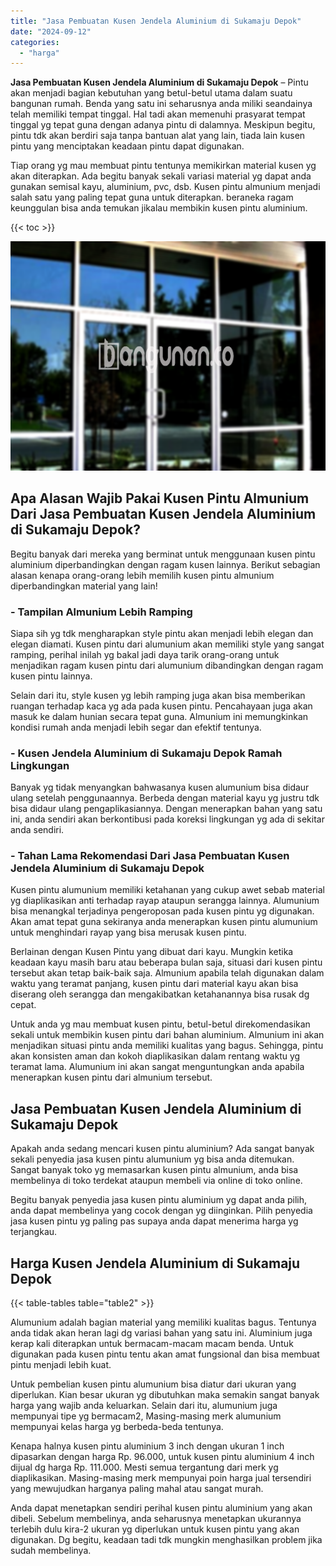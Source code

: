 ```yaml
---
title: "Jasa Pembuatan Kusen Jendela Aluminium di Sukamaju Depok"
date: "2024-09-12"
categories: 
  - "harga"
---
```


**Jasa Pembuatan Kusen Jendela Aluminium di Sukamaju Depok** – Pintu akan menjadi bagian kebutuhan yang betul-betul utama dalam suatu bangunan rumah. Benda yang satu ini seharusnya anda miliki seandainya telah memiliki tempat tinggal. Hal tadi akan memenuhi prasyarat tempat tinggal yg tepat guna dengan adanya pintu di dalamnya. Meskipun begitu, pintu tdk akan berdiri saja tanpa bantuan alat yang lain, tiada lain kusen pintu yang menciptakan keadaan pintu dapat digunakan.

Tiap orang yg mau membuat pintu tentunya memikirkan material kusen yg akan diterapkan. Ada begitu banyak sekali variasi material yg dapat anda gunakan semisal kayu, aluminium, pvc, dsb. Kusen pintu almunium menjadi salah satu yang paling tepat guna untuk diterapkan. beraneka ragam keunggulan bisa anda temukan jikalau membikin kusen pintu aluminium.

{{< toc >}}

![Jasa Pembuatan Kusen Jendela Aluminium di Sukamaju Depok](/images/harga-kusen-jendela-alumunium-15.png)

## Apa Alasan Wajib Pakai Kusen Pintu Almunium Dari Jasa Pembuatan Kusen Jendela Aluminium di Sukamaju Depok?

Begitu banyak dari mereka yang berminat untuk menggunaan kusen pintu aluminium diperbandingkan dengan ragam kusen lainnya. Berikut sebagian alasan kenapa orang-orang lebih memilih kusen pintu almunium diperbandingkan material yang lain!

### \- Tampilan Almunium Lebih Ramping

Siapa sih yg tdk mengharapkan style pintu akan menjadi lebih elegan dan elegan diamati. Kusen pintu dari alumunium akan memiliki style yang sangat ramping, perihal inilah yg bakal jadi daya tarik orang-orang untuk menjadikan ragam kusen pintu dari alumunium dibandingkan dengan ragam kusen pintu lainnya.

Selain dari itu, style kusen yg lebih ramping juga akan bisa memberikan ruangan terhadap kaca yg ada pada kusen pintu. Pencahayaan juga akan masuk ke dalam hunian secara tepat guna. Almunium ini memungkinkan kondisi rumah anda menjadi lebih segar dan efektif tentunya.

### \- Kusen Jendela Aluminium di Sukamaju Depok Ramah Lingkungan

Banyak yg tidak menyangkan bahwasanya kusen alumunium bisa didaur ulang setelah penggunaannya. Berbeda dengan material kayu yg justru tdk bisa didaur ulang pengaplikasiannya. Dengan menerapkan bahan yang satu ini, anda sendiri akan berkontibusi pada koreksi lingkungan yg ada di sekitar anda sendiri.

### \- Tahan Lama Rekomendasi Dari Jasa Pembuatan Kusen Jendela Aluminium di Sukamaju Depok

Kusen pintu alumunium memiliki ketahanan yang cukup awet sebab material yg diaplikasikan anti terhadap rayap ataupun serangga lainnya. Alumunium bisa menangkal terjadinya pengeroposan pada kusen pintu yg digunakan. Akan amat tepat guna sekiranya anda menerapkan kusen pintu alumunium untuk menghindari rayap yang bisa merusak kusen pintu.

Berlainan dengan Kusen Pintu yang dibuat dari kayu. Mungkin ketika keadaan kayu masih baru atau beberapa bulan saja, situasi dari kusen pintu tersebut akan tetap baik-baik saja. Almunium apabila telah digunakan dalam waktu yang teramat panjang, kusen pintu dari material kayu akan bisa diserang oleh serangga dan mengakibatkan ketahanannya bisa rusak dg cepat.

Untuk anda yg mau membuat kusen pintu, betul-betul direkomendasikan sekali untuk membikin kusen pintu dari bahan aluminium. Almunium ini akan menjadikan situasi pintu anda memiliki kualitas yang bagus. Sehingga, pintu akan konsisten aman dan kokoh diaplikasikan dalam rentang waktu yg teramat lama. Alumunium ini akan sangat menguntungkan anda apabila menerapkan kusen pintu dari almunium tersebut.

## Jasa Pembuatan Kusen Jendela Aluminium di Sukamaju Depok

Apakah anda sedang mencari kusen pintu aluminium? Ada sangat banyak sekali penyedia jasa kusen pintu alumunium yg bisa anda ditemukan. Sangat banyak toko yg memasarkan kusen pintu almunium, anda bisa membelinya di toko terdekat ataupun membeli via online di toko online.

Begitu banyak penyedia jasa kusen pintu aluminium yg dapat anda pilih, anda dapat membelinya yang cocok dengan yg diinginkan. Pilih penyedia jasa kusen pintu yg paling pas supaya anda dapat menerima harga yg terjangkau.

## Harga Kusen Jendela Aluminium di Sukamaju Depok

{{< table-tables table="table2" >}}

Alumunium adalah bagian material yang memiliki kualitas bagus. Tentunya anda tidak akan heran lagi dg variasi bahan yang satu ini. Aluminium juga kerap kali diterapkan untuk bermacam-macam macam benda. Untuk digunakan pada kusen pintu tentu akan amat fungsional dan bisa membuat pintu menjadi lebih kuat.

Untuk pembelian kusen pintu alumunium bisa diatur dari ukuran yang diperlukan. Kian besar ukuran yg dibutuhkan maka semakin sangat banyak harga yang wajib anda keluarkan. Selain dari itu, alumunium juga mempunyai tipe yg bermacam2, Masing-masing merk alumunium mempunyai kelas harga yg berbeda-beda tentunya.

Kenapa halnya kusen pintu aluminium 3 inch dengan ukuran 1 inch dipasarkan dengan harga Rp. 96.000, untuk kusen pintu aluminium 4 inch dijual dg harga Rp. 111.000. Mesti semua tergantung dari merk yg diaplikasikan. Masing-masing merk mempunyai poin harga jual tersendiri yang mewujudkan harganya paling mahal atau sangat murah.

Anda dapat menetapkan sendiri perihal kusen pintu aluminium yang akan dibeli. Sebelum membelinya, anda seharusnya menetapkan ukurannya terlebih dulu kira-2 ukuran yg diperlukan untuk kusen pintu yang akan digunakan. Dg begitu, keadaan tadi tdk mungkin menghasilkan problem jika sudah membelinya.
